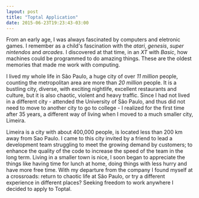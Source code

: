 ```yaml
---
layout: post
title: "Toptal Application"
date: 2015-06-23T19:23:43-03:00
---
```


From an early age, I was always fascinated by computers and eletronic games. I remember as a child's fascination with the _atari_, _genesis_, _super nintendos_ and _arcades_. I discovered at that time, in an _XT_ with _Basic_, how machines could be programmed to do amazing things. These are the oldest memories that made me work with computing.

I lived my whole life in São Paulo, a huge city of over _11 million_ people, counting the metropolitan area are more than _20 million_ people. It is a bustling city, diverse, with exciting nightlife, excellent restaurants and culture, but it is also chaotic, violent and heavy traffic. Since I had not lived in a different city - attended the University of São Paulo, and thus did not need to move to another city to go to college - I realized for the first time after 35 years, a different way of living when I moved to a much smaller city, Limeira.

Limeira is a city with about 400,000 people, is located less than 200 km away from Sao Paulo. I came to this city invited by a friend to lead a development team struggling to meet the growing demand by customers; to enhance the quality of the code to increase the speed of the team in the long term. Living in a smaller town is nice, I soon began to appreciate the things like having time for lunch at home, doing things with less hurry and have more free time. With my departure from the company I found myself at a crossroads: return to chaotic life at São Paulo, or try a different experience in different places? Seeking freedom to work anywhere I decided to apply to Toptal.

